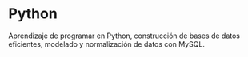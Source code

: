 # Python
Aprendizaje de programar en Python, construcción de bases de datos eficientes, modelado y normalización de datos con MySQL.
